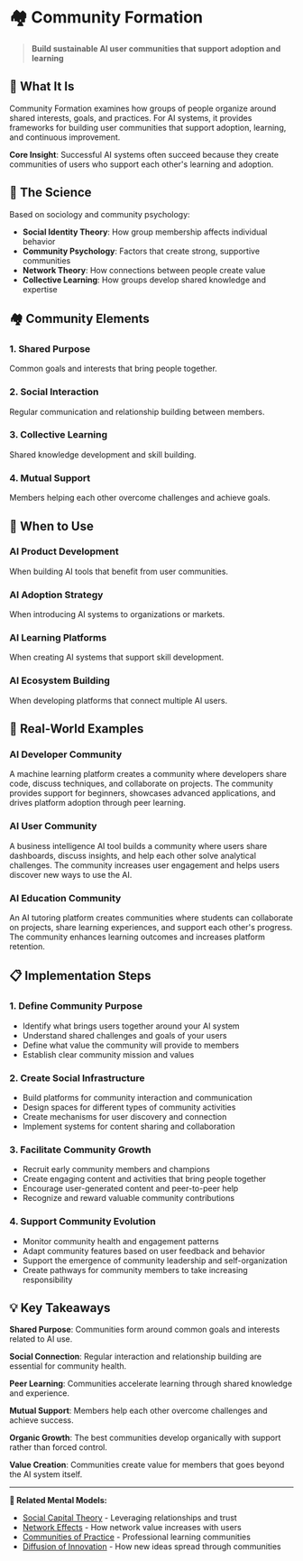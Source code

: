 # 🏘️ Community Formation

> **Build sustainable AI user communities that support adoption and learning**

## 🎯 **What It Is**

Community Formation examines how groups of people organize around shared interests, goals, and practices. For AI systems, it provides frameworks for building user communities that support adoption, learning, and continuous improvement.

**Core Insight**: Successful AI systems often succeed because they create communities of users who support each other's learning and adoption.

## 🧠 **The Science**

Based on sociology and community psychology:

- **Social Identity Theory**: How group membership affects individual behavior
- **Community Psychology**: Factors that create strong, supportive communities
- **Network Theory**: How connections between people create value
- **Collective Learning**: How groups develop shared knowledge and expertise

## 🏘️ **Community Elements**

### **1. Shared Purpose**
Common goals and interests that bring people together.

### **2. Social Interaction**
Regular communication and relationship building between members.

### **3. Collective Learning**
Shared knowledge development and skill building.

### **4. Mutual Support**
Members helping each other overcome challenges and achieve goals.

## 🎯 **When to Use**

### **AI Product Development**
When building AI tools that benefit from user communities.

### **AI Adoption Strategy**
When introducing AI systems to organizations or markets.

### **AI Learning Platforms**
When creating AI systems that support skill development.

### **AI Ecosystem Building**
When developing platforms that connect multiple AI users.

## 🚀 **Real-World Examples**

### **AI Developer Community**
A machine learning platform creates a community where developers share code, discuss techniques, and collaborate on projects. The community provides support for beginners, showcases advanced applications, and drives platform adoption through peer learning.

### **AI User Community**
A business intelligence AI tool builds a community where users share dashboards, discuss insights, and help each other solve analytical challenges. The community increases user engagement and helps users discover new ways to use the AI.

### **AI Education Community**
An AI tutoring platform creates communities where students can collaborate on projects, share learning experiences, and support each other's progress. The community enhances learning outcomes and increases platform retention.

## 📋 **Implementation Steps**

### **1. Define Community Purpose**
- Identify what brings users together around your AI system
- Understand shared challenges and goals of your users
- Define what value the community will provide to members
- Establish clear community mission and values

### **2. Create Social Infrastructure**
- Build platforms for community interaction and communication
- Design spaces for different types of community activities
- Create mechanisms for user discovery and connection
- Implement systems for content sharing and collaboration

### **3. Facilitate Community Growth**
- Recruit early community members and champions
- Create engaging content and activities that bring people together
- Encourage user-generated content and peer-to-peer help
- Recognize and reward valuable community contributions

### **4. Support Community Evolution**
- Monitor community health and engagement patterns
- Adapt community features based on user feedback and behavior
- Support the emergence of community leadership and self-organization
- Create pathways for community members to take increasing responsibility

## 💡 **Key Takeaways**

**Shared Purpose**: Communities form around common goals and interests related to AI use.

**Social Connection**: Regular interaction and relationship building are essential for community health.

**Peer Learning**: Communities accelerate learning through shared knowledge and experience.

**Mutual Support**: Members help each other overcome challenges and achieve success.

**Organic Growth**: The best communities develop organically with support rather than forced control.

**Value Creation**: Communities create value for members that goes beyond the AI system itself.

---

**🔗 Related Mental Models:**
- [Social Capital Theory](./social-capital-theory.md) - Leveraging relationships and trust
- [Network Effects](./network-effects.md) - How network value increases with users
- [Communities of Practice](./communities-of-practice.md) - Professional learning communities
- [Diffusion of Innovation](./diffusion-of-innovation.md) - How new ideas spread through communities